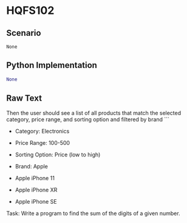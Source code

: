 # HQFS102
## Scenario
```gherkin
None
```


## Python Implementation
```python
None
```


## Raw Text
Then the user should see a list of all products that match the selected category, price range, and sorting option and filtered by brand ```

- Category: Electronics
- Price Range: 100-500
- Sorting Option: Price (low to high)
- Brand: Apple

- Apple iPhone 11
- Apple iPhone XR
- Apple iPhone SE

Task: Write a program to find the sum of the digits of a given number.

